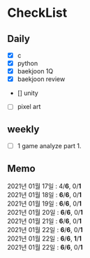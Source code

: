 # CheckList
## Daily
- [x] c
- [x] python
- [x] baekjoon 1Q
- [x] baekjoon review
- [] unity
- [ ] pixel art

## weekly
- [ ] 1 game analyze part 1.

## Memo
2021년 01월 17일 : 4/**6**, 0/**1** <br>
2021년 01월 18일 : **6**/**6**, 0/**1** <br>
2021년 01월 19일 : **6**/**6**, 0/**1** <br>
2021년 01월 20일 : **6**/**6**, 0/**1** <br>
2021년 01월 21일 : **6**/**6**, 0/**1** <br> 
2021년 01월 22일 : **6**/**6**, 0/**1** <br> 
2021년 01월 22일 : **6**/**6**, **1**/**1** <br>
2021년 01월 22일 : **6**/**6**, 0/**1** <br> 
